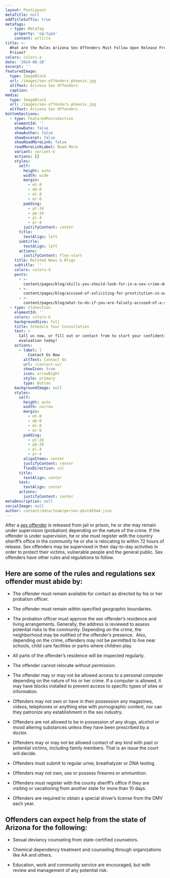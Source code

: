 ```yaml
---
layout: PostLayout
metaTitle: null
addTitleSuffix: true
metaTags:
  - type: MetaTag
    property: 'og:type'
    content: article
title: >-
  What are the Rules Arizona Sex Offenders Must Follow Upon Release From Jail or
  Prison?
colors: colors-a
date: '2014-08-28'
excerpt: ''
featuredImage:
  type: ImageBlock
  url: /images/sex-offenders-phoenix.jpg
  altText: Arizona Sex Offenders
  caption: ''
media:
  type: ImageBlock
  url: /images/sex-offenders-phoenix.jpg
  altText: Arizona Sex Offenders
bottomSections:
  - type: FeaturedPostsSection
    elementId: ''
    showDate: false
    showAuthor: false
    showExcerpt: false
    showReadMoreLink: false
    readMoreLinkLabel: Read More
    variant: variant-b
    actions: []
    styles:
      self:
        height: auto
        width: wide
        margin:
          - mt-0
          - mb-0
          - ml-0
          - mr-0
        padding:
          - pt-24
          - pb-24
          - pl-4
          - pr-4
        justifyContent: center
      title:
        textAlign: left
      subtitle:
        textAlign: left
      actions:
        justifyContent: flex-start
    title: Related News & Blogs
    subtitle: ''
    colors: colors-d
    posts:
      - >-
        content/pages/blog/skills-you-should-look-for-in-a-sex-crime-defense-attorney.md
      - >-
        content/pages/blog/accused-of-soliciting-for-prostitution-in-arizona-know-your-rights.md
      - >-
        content/pages/blog/what-to-do-if-you-are-falsely-accused-of-a-sex-crime-in-arizona.md
  - type: CtaSection
    elementId: ''
    colors: colors-b
    backgroundSize: full
    title: Schedule Your Consultation
    text: >
      Call us now, or fill out or contact from to start your confidential case
      evaluation today!
    actions:
      - label: |
          Contact Us Now
        altText: Contact Us
        url: /contact-us/
        showIcon: true
        icon: arrowRight
        style: primary
        type: Button
    backgroundImage: null
    styles:
      self:
        height: auto
        width: narrow
        margin:
          - mt-0
          - mb-0
          - ml-0
          - mr-0
        padding:
          - pt-28
          - pb-28
          - pl-4
          - pr-4
        alignItems: center
        justifyContent: center
        flexDirection: col
      title:
        textAlign: center
      text:
        textAlign: center
      actions:
        justifyContent: center
metaDescription: null
socialImage: null
author: content/data/team/person-qkxt493m4.json
---
```

After a [sex offender](https://azblumberglaw.com/phoenix-criminal-attorney/sex-offender-registration/) is released from jail or prison, he or she may remain under supervision (probation) depending on the nature of the crime. If the offender is under supervision, he or she must register with the country sheriff’s office in the community he or she is relocating to within 72 hours of release. Sex offenders may be supervised in their day-to-day activities in order to protect their victims, vulnerable people and the general public. Sex offenders have other rules and regulations to follow.

## Here are some of the rules and regulations sex offender must abide by:

*   The offender must remain available for contact as directed by his or her probation officer.

*   The offender must remain within specified geographic boundaries.

*   The probation officer must approve the sex offender’s residence and living arrangements. Generally, the address is reviewed to assess potential risks to the community. Depending on the crime, the neighborhood may be notified of the offender’s presence.  Also, depending on the crime, offenders may not be permitted to live near schools, child care facilities or parks where children play.

*   All parts of the offender’s residence will be inspected regularly.

*   The offender cannot relocate without permission.

*   The offender may or may not be allowed access to a personal computer depending on the nature of his or her crime. If a computer is allowed, it may have blocks installed to prevent access to specific types of sites or information.

*   Offenders may not own or have in their possession any magazines, videos, telephones or anything else with pornographic content, nor can they patronize any establishment in the sex industry.

*   Offenders are not allowed to be in possession of any drugs, alcohol or mood altering substances unless they have been prescribed by a doctor.

*   Offenders may or may not be allowed contact of any kind with past or potential victims, including family members. That is an issue the court will decide.

*   Offenders must submit to regular urine, breathalyzer or DNA testing.

*   Offenders may not own, use or possess firearms or ammunition.

*   Offenders must register with the county sheriff’s office if they are visiting or vacationing from another state for more than 10 days.

*   Offenders are required to obtain a special driver’s license from the DMV each year.

## **Offenders can expect help from the state of Arizona for the following:**

*   Sexual deviancy counseling from state-certified counselors.

*   Chemical dependency treatment and counseling through organizations like AA and others.

*   Education, work and community service are encouraged, but with review and management of any potential risk.

